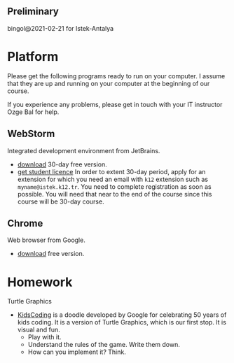 Preliminary
---
bingol@2021-02-21 for Istek-Antalya

# Platform

Please get the following programs ready to run on your computer. I assume that they are up and running on your computer
at the beginning of our course.

If you experience any problems, please get in touch with your IT instructor Ozge Bal for help.

## WebStorm

Integrated development environment from JetBrains.

- [download](https://www.jetbrains.com/webstorm/download/) 30-day free version.
- [get student licence](https://www.jetbrains.com/community/education/#students) In order to extent 30-day period, apply
  for an extension for which you need an email with `k12` extension such as `myname@istek.k12.tr`. You need to complete
  registration as soon as possible. You will need that near to the end of the course since this course will be 30-day
  course.

## Chrome

Web browser from Google.

- [download](https://www.google.com/chrome/) free version.

# Homework

Turtle Graphics

- [KidsCoding](https://www.google.com/doodles/celebrating-50-years-of-kids-coding?hl=en) is a doodle developed by Google
  for celebrating 50 years of kids coding. It is a version of Turtle Graphics, which is our first stop. It is visual and
  fun.
    - Play with it.
    - Understand the rules of the game. Write them down.
    - How can you implement it? Think.

